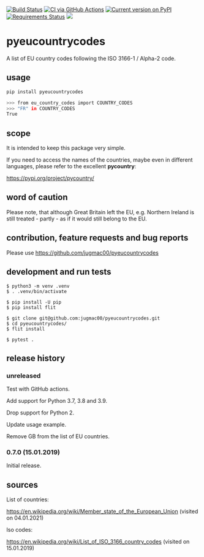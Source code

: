 [![Build Status](https://travis-ci.org/jugmac00/pyeucountrycodes.svg?branch=master)](https://travis-ci.org/jugmac00/pyeucountrycodes)
[![CI via GitHub Actions](https://github.com/jugmac00/pyeucountrycodes/workflows/CI/badge.svg)](https://github.com/jugmac00/pyeucountrycodes/actions?query=workflow%3ACI)
[![Current version on PyPI](https://img.shields.io/pypi/v/pyeucountrycodes.svg)](https://pypi.org/project/pyeucountrycodes/)
[![Requirements Status](https://requires.io/github/jugmac00/pyeucountrycodes/requirements.svg?branch=master)](https://requires.io/github/jugmac00/pyeucountrycodes/requirements/?branch=master)
![](https://img.shields.io/pypi/l/pyeucountrycodes.svg)

# pyeucountrycodes

A list of EU country codes following the ISO 3166-1 / Alpha-2 code.

## usage

```bash
pip install pyeucountrycodes

>>> from eu_country_codes import COUNTRY_CODES
>>> "FR" in COUNTRY_CODES
True
```


## scope

It is intended to keep this package very simple.

If you need to access the names of the countries, maybe even in different languages, please refer to the excellent **pycountry**:

https://pypi.org/project/pycountry/

## word of caution

Please note, that although Great Britain left the EU,
e.g. Northern Ireland is still treated - partly - as if it would still belong to the EU.


## contribution, feature requests and bug reports

Please use https://github.com/jugmac00/pyeucountrycodes


## development and run tests

```
$ python3 -m venv .venv
$ . .venv/bin/activate

$ pip install -U pip
$ pip install flit

$ git clone git@github.com:jugmac00/pyeucountrycodes.git
$ cd pyeucountrycodes/
$ flit install

$ pytest .
```

## release history

### unreleased

Test with GitHub actions.

Add support for Python 3.7, 3.8 and 3.9.

Drop support for Python 2.

Update usage example.

Remove GB from the list of EU countries.

### 0.7.0 (15.01.2019)

Initial release.

## sources

List of countries:

https://en.wikipedia.org/wiki/Member_state_of_the_European_Union (visited on 04.01.2021)

Iso codes:

https://en.wikipedia.org/wiki/List_of_ISO_3166_country_codes (visited on 15.01.2019)
